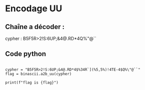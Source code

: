 # Encodage UU 

## Chaîne a décoder :

cypher : B5F5R>2!S:6UP;&4@.RD*4$%34R`](%5,5%)!4TE-4$Q%\"@``

## Code python

```import binascii

cypher = "B5F5R>2!S:6UP;&4@.RD*4$%34R`](%5,5%)!4TE-4$Q%\"@``"
flag = binascii.a2b_uu(cypher)

print(f"flag is {flag}")
```
